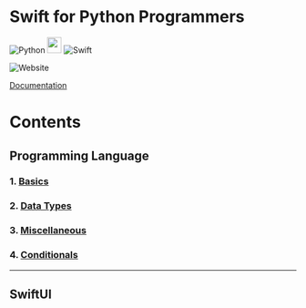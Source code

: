 # Swift for Python Programmers

![Python](https://img.shields.io/badge/python-3670A0?style=for-the-badge&logo=python&logoColor=ffdd54) <img src="https://png.pngtree.com/png-clipart/20190705/original/pngtree-vector-right-arrow-icon-png-image_4231911.jpg" width="25" height="28" /> ![Swift](https://img.shields.io/badge/swift-F54A2A?style=for-the-badge&logo=swift&logoColor=white)

![Website](https://img.shields.io/website?down_message=%E2%9D%8C&up_message=%E2%9C%85&url=https%3A%2F%2Fas3tic.github.io%2Fswift-for-python-programmers%2F)

[Documentation](https://as3tic.github.io/swift-for-python-programmers/)
# Contents

## Programming Language

### 1. [Basics](./sections/language/basics-01.md)

### 2. [Data Types](./sections/language/datatypes-02.md)

### 3. [Miscellaneous](./sections/language/miscellaneous-03.md)

### 4. [Conditionals](./sections/language/conditionals-04.md)

---

## SwiftUI

